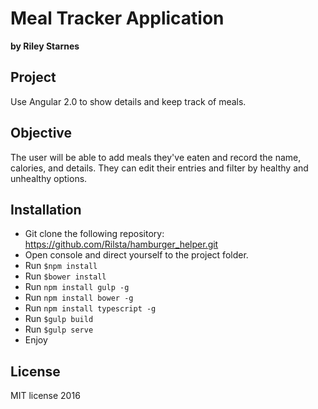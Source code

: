 # Meal Tracker Application
**by Riley Starnes**

## Project
Use Angular 2.0 to show details and keep track of meals.

## Objective
The user will be able to add meals they've eaten and record the name, calories, and details. They can edit their entries and filter by healthy and unhealthy options.

## Installation

* Git clone the following repository:
https://github.com/Rilsta/hamburger_helper.git
* Open console and direct yourself to the project folder.
* Run `$npm install`
* Run `$bower install`
* Run `npm install gulp -g`
* Run `npm install bower -g`
* Run `npm install typescript -g`
* Run `$gulp build`
* Run `$gulp serve`
* Enjoy

## License
MIT license 2016
